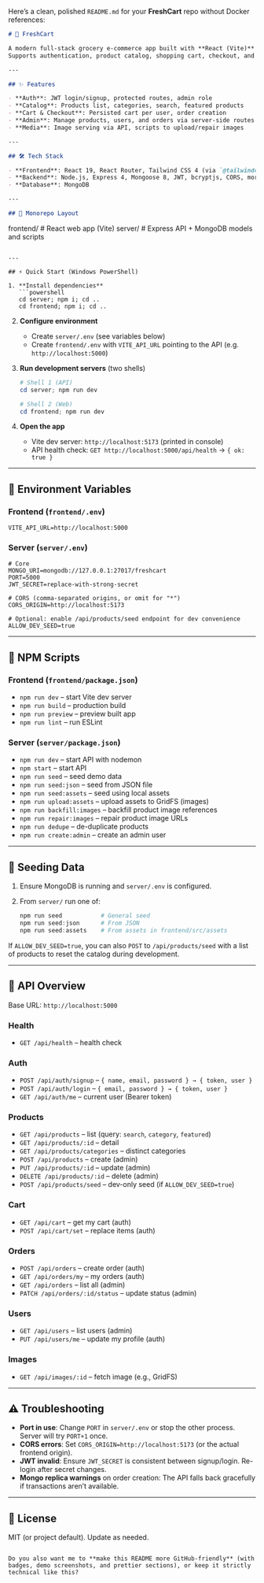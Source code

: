 Here’s a clean, polished `README.md` for your **FreshCart** repo without Docker references:

```markdown
# 🛒 FreshCart

A modern full-stack grocery e-commerce app built with **React (Vite)** and **Express/MongoDB**.  
Supports authentication, product catalog, shopping cart, checkout, and an admin dashboard.

---

## ✨ Features

- **Auth**: JWT login/signup, protected routes, admin role
- **Catalog**: Products list, categories, search, featured products
- **Cart & Checkout**: Persisted cart per user, order creation
- **Admin**: Manage products, users, and orders via server-side routes
- **Media**: Image serving via API, scripts to upload/repair images

---

## 🛠️ Tech Stack

- **Frontend**: React 19, React Router, Tailwind CSS 4 (via `@tailwindcss/vite`), Vite 7  
- **Backend**: Node.js, Express 4, Mongoose 8, JWT, bcryptjs, CORS, morgan  
- **Database**: MongoDB  

---

## 📂 Monorepo Layout

```

frontend/   # React web app (Vite)
server/     # Express API + MongoDB models and scripts

````

---

## ⚡ Quick Start (Windows PowerShell)

1. **Install dependencies**
   ```powershell
   cd server; npm i; cd ..
   cd frontend; npm i; cd ..
````

2. **Configure environment**

   * Create `server/.env` (see variables below)
   * Create `frontend/.env` with `VITE_API_URL` pointing to the API (e.g. `http://localhost:5000`)

3. **Run development servers** (two shells)

   ```powershell
   # Shell 1 (API)
   cd server; npm run dev

   # Shell 2 (Web)
   cd frontend; npm run dev
   ```

4. **Open the app**

   * Vite dev server: `http://localhost:5173` (printed in console)
   * API health check: `GET http://localhost:5000/api/health` → `{ ok: true }`

---

## 🔑 Environment Variables

### Frontend (`frontend/.env`)

```env
VITE_API_URL=http://localhost:5000
```

### Server (`server/.env`)

```env
# Core
MONGO_URI=mongodb://127.0.0.1:27017/freshcart
PORT=5000
JWT_SECRET=replace-with-strong-secret

# CORS (comma-separated origins, or omit for "*")
CORS_ORIGIN=http://localhost:5173

# Optional: enable /api/products/seed endpoint for dev convenience
ALLOW_DEV_SEED=true
```

---

## 📜 NPM Scripts

### Frontend (`frontend/package.json`)

* `npm run dev` – start Vite dev server
* `npm run build` – production build
* `npm run preview` – preview built app
* `npm run lint` – run ESLint

### Server (`server/package.json`)

* `npm run dev` – start API with nodemon
* `npm start` – start API
* `npm run seed` – seed demo data
* `npm run seed:json` – seed from JSON file
* `npm run seed:assets` – seed using local assets
* `npm run upload:assets` – upload assets to GridFS (images)
* `npm run backfill:images` – backfill product image references
* `npm run repair:images` – repair product image URLs
* `npm run dedupe` – de-duplicate products
* `npm run create:admin` – create an admin user

---

## 🌱 Seeding Data

1. Ensure MongoDB is running and `server/.env` is configured.
2. From `server/` run one of:

   ```powershell
   npm run seed           # General seed
   npm run seed:json      # From JSON
   npm run seed:assets    # From assets in frontend/src/assets
   ```

If `ALLOW_DEV_SEED=true`, you can also `POST` to `/api/products/seed` with a list of products to reset the catalog during development.

---

## 🔗 API Overview

Base URL: `http://localhost:5000`

### Health

* `GET /api/health` – health check

### Auth

* `POST /api/auth/signup` – `{ name, email, password } → { token, user }`
* `POST /api/auth/login` – `{ email, password } → { token, user }`
* `GET /api/auth/me` – current user (Bearer token)

### Products

* `GET /api/products` – list (query: `search`, `category`, `featured`)
* `GET /api/products/:id` – detail
* `GET /api/products/categories` – distinct categories
* `POST /api/products` – create (admin)
* `PUT /api/products/:id` – update (admin)
* `DELETE /api/products/:id` – delete (admin)
* `POST /api/products/seed` – dev-only seed (if `ALLOW_DEV_SEED=true`)

### Cart

* `GET /api/cart` – get my cart (auth)
* `POST /api/cart/set` – replace items (auth)

### Orders

* `POST /api/orders` – create order (auth)
* `GET /api/orders/my` – my orders (auth)
* `GET /api/orders` – list all (admin)
* `PATCH /api/orders/:id/status` – update status (admin)

### Users

* `GET /api/users` – list users (admin)
* `PUT /api/users/me` – update my profile (auth)

### Images

* `GET /api/images/:id` – fetch image (e.g., GridFS)

---

## ⚠️ Troubleshooting

* **Port in use**: Change `PORT` in `server/.env` or stop the other process. Server will try `PORT+1` once.
* **CORS errors**: Set `CORS_ORIGIN=http://localhost:5173` (or the actual frontend origin).
* **JWT invalid**: Ensure `JWT_SECRET` is consistent between signup/login. Re-login after secret changes.
* **Mongo replica warnings** on order creation: The API falls back gracefully if transactions aren’t available.

---

## 📄 License

MIT (or project default). Update as needed.

```

Do you also want me to **make this README more GitHub-friendly** (with badges, demo screenshots, and prettier sections), or keep it strictly technical like this?
```
